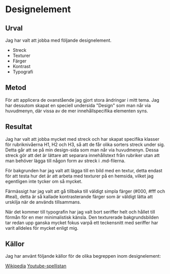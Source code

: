 Designelement
=======================

Urval
-----------------------

Jag har valt att jobba med följande designelement.

<ul>
<li>Streck</li>
<li>Texturer</li>
<li>Färger</li>
<li>Kontrast</li>
<li>Typografi</li>
</ul>

Metod
-----------------------

För att applicera de ovanstående jag gjort stora ändringar i mitt tema. Jag har dessutom skapat en speciell undersida "Design" som man når via huvudmenyn, där vissa av de mer innehållspecifika elementen syns.

Resultat
-----------------------

Jag har valt att jobba mycket med streck och har skapat specifika klasser för rubriknivåerna H1, H2 och H3, så att de får olika sorters streck under sig. Detta går att se på min design-sida som man når via huvudmenyn. Dessa streck gör att det är lättare att separara innehållstext från rubriker utan att man behöver lägga till någon form av streck i .md-filerna.

För bakgrunden har jag valt att lägga till en bild med en textur, detta endast för att testa hur det är att arbeta med texturer på en hemsida, vilket jag egentligen inte tycker om så mycket.

Färmässigt har jag valt att gå tillbaka till väldigt simpla färger (#000, #fff och #teal), detta är så kallade kontrasterande färger som är väldigt lätta att urskilja när de används tillsammans.

När det kommer till typografin har jag valt bort seriffer helt och hållet till förmån för en mer minimalistisk känsla. Den texturerade bakgrundsbilden tar redan upp ganska mycket fokus varpå ett teckensnitt med seriffer har varit alldeles för mycket enligt mig.

Källor
-----------------------

Jag har använt följande källor för de olika begreppen inom designelement:

<a href="https://en.wikipedia.org/wiki/Visual_design_elements_and_principles">Wikipedia</a>
<a href="https://www.youtube.com/playlist?list=PLKtP9l5q3ce-oz7aoBkk-oEn4xzGbtqxU">Youtube-spellistan</a>
